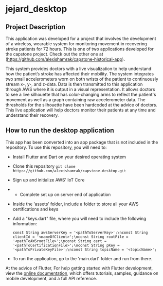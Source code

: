 # jejard_desktop

## Project Description
This application was developed for a project that involves the development of a wireless, wearable system for monitoring movement in recovering stroke patients for 72 hours. This is one of two applications developed for the capstone project. Check out the other one at (https://github.com/alexishamrak/capstone-historical-app). 

This system provides doctors with a live visualization to help understand how the patient’s stroke has affected their mobility. The system integrates two small accelerometers worn on both wrists of the patient to continuously stream x-, y-, and z-data. Data is then transmitted to this application through AWS where it is output in a visual representation. It allows doctors to see a live silhouette that has color-changing arms to reflect the patient's movement as well as a graph containing raw accelerometer data. The thresholds for the silhouette have been hardcoded at the advice of doctors.  This live application will help doctors monitor their patients at any time and understand their recovery.


## How to run the desktop application

This app has been converted into an app package that is not included in the repository. To use this repository, you will need to:
* Install Flutter and Dart on your desired operating system
* Clone this repository 
    `git clone https://github.com/alexishamrak/capstone-desktop.git`
* Sign up and initialize AWS' IoT Core
* * Complete set up on server end of application 
* Inside the 'assets' folder, include a folder to store all your AWS certifications and keys
* Add a "keys.dart" file, where you will need to include the following information:

    `const String awsServerKey = '<pathToServerKey>';\nconst String clientId = '<nameOfClient>';\nconst String rootFile = '<pathToAWSrootFile>';\nconst String cert = '<pathToCertificationFile>';\nconst String pKey = '<pathToPrivateKeyFile>';\nconst String topicName = '<topicName>';`
* To run the application, go to the 'main.dart' folder and run from there.

At the advice of Flutter, 
    For help getting started with Flutter development, view the
    [online documentation](https://docs.flutter.dev/), which offers tutorials,
    samples, guidance on mobile development, and a full API reference.
